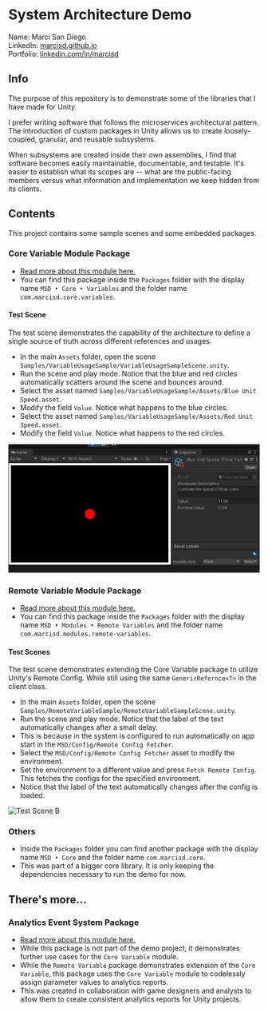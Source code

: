 # System Architecture Demo

Name: Marci San Diego<br>
LinkedIn: [marcisd.github.io](https://marcisd.github.io/) <br/>
Portfolio: [linkedin.com/in/marcisd](https://www.linkedin.com/in/marcisd/)

## Info
The purpose of this repository is to demonstrate some of the libraries that I have made for Unity.

I prefer writing software that follows the microservices architectural pattern. 
The introduction of custom packages in Unity allows us to create loosely-coupled, granular, and reusable subsystems. 

When subsystems are created inside their own assemblies, I find that software becomes easily maintainable, documentable, and testable.
It's easier to establish what its scopes are -- what are the public-facing members versus what information and implementation we keep hidden from its clients.

## Contents

This project contains some sample scenes and some embedded packages.

### Core Variable Module Package

- [Read more about this module here.](https://github.com/marcisd/com.marcisd.core.variables)
- You can find this package inside the `Packages` folder with the display name `MSD • Core • Variables` and the folder name `com.marcisd.core.variables`.

#### Test Scene

The test scene demonstrates the capability of the architecture to define a single source of truth across different references and usages.

- In the main `Assets` folder, open the scene `Samples/VariableUsageSample/VariableUsageSampleScene.unity`.
- Run the scene and play mode. Notice that the blue and red circles automatically scatters around the scene and bounces around.
- Select the asset named `Samples/VariableUsageSample/Assets/Blue Unit Speed.asset`. 
- Modify the field `Value`. Notice what happens to the blue circles.
- Select the asset named `Samples/VariableUsageSample/Assets/Red Unit Speed.asset`. 
- Modify the field `Value`. Notice what happens to the red circles.

![Test Scene A](https://raw.githubusercontent.com/marcisd/com.marcisd.core.variables/main/.readmesrc/1B_60fps.gif)


### Remote Variable Module Package

- [Read more about this module here.](https://github.com/marcisd/com.marcisd.modules.remote-variables)
- You can find this package inside the `Packages` folder with the display name `MSD • Modules • Remote Variables` and the folder name `com.marcisd.modules.remote-variables`.

#### Test Scenes

The test scene demonstrates extending the Core Variable package to utilize Unity's Remote Config. While still using the same `GenericRefernce<T>` in the client class.

- In the main `Assets` folder, open the scene `Samples/RemoteVariableSample/RemoteVariableSampleScene.unity`.
- Run the scene and play mode. Notice that the label of the text automatically changes after a small delay.
- This is because in the system is configured to run automatically on app start in the `MSD/Config/Remote Config Fetcher`.
- Select the `MSD/Config/Remote Config Fetcher` asset to modify the environment. 
- Set the environment to a different value and press `Fetch Remote Config`. This fetches the configs for the specified environment.
- Notice that the label of the text automatically changes after the config is loaded.

![Test Scene B](https://raw.githubusercontent.com/marcisd/com.marcisd.modules.remote-variables/main/.readmesrc/Fig1_15fps.gif)

### Others

- Inside the `Packages` folder you can find another package with the display name `MSD • Core` and the folder name `com.marcisd.core`.
- This was part of a bigger core library. It is only keeping the dependencies necessary to run the demo for now.

## There's more...

### Analytics Event System Package

- [Read more about this module here.](https://github.com/marcisd/com.marcisd.systems.analytics)
- While this package is not part of the demo project, it demonstrates further use cases for the `Core Variable` module.
- While the `Remote Variable` package demonstrates extension of the `Core Variable`, 
this package uses the `Core Variable` module to codelessly assign parameter values to analytics reports.
- This was created in collaboration with game designers and analysts to allow them to create consistent analytics reports for Unity projects.